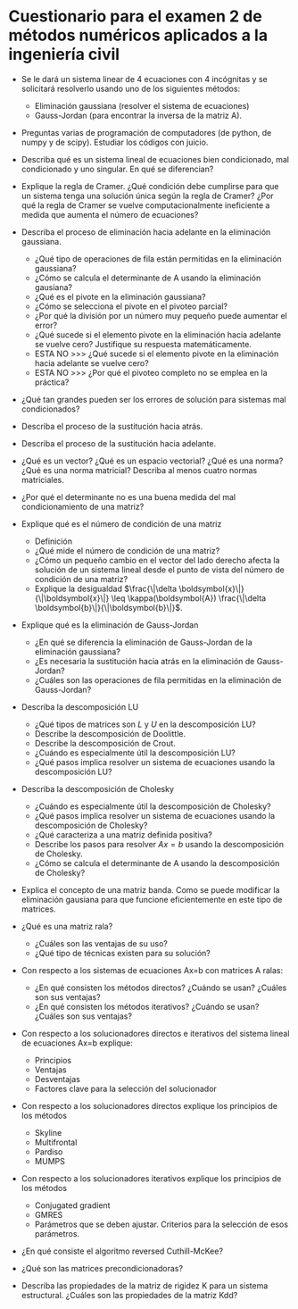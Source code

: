 # Cuestionario para el examen 2 de métodos numéricos aplicados a la ingeniería civil

* Se le dará un sistema linear de 4 ecuaciones con 4 incógnitas y se solicitará resolverlo usando uno de los siguientes métodos:
  - Eliminación gaussiana (resolver el sistema de ecuaciones)
  - Gauss-Jordan (para encontrar la inversa de la matriz A).

* Preguntas varias de programación de computadores (de python, de numpy y de scipy). Estudiar los códigos con juicio.

* Describa qué es un sistema lineal de ecuaciones bien condicionado, mal condicionado y uno singular. En qué se diferencian?
   
* Explique la regla de Cramer. ¿Qué condición debe cumplirse para que un sistema tenga una solución única según la regla de Cramer? ¿Por qué la regla de Cramer se vuelve computacionalmente ineficiente a medida que aumenta el número de ecuaciones?
   
* Describa el proceso de eliminación hacia adelante en la eliminación gaussiana. 
    - ¿Qué tipo de operaciones de fila están permitidas en la eliminación gaussiana?
    - ¿Cómo se calcula el determinante de A usando la eliminación gausiana?
    - ¿Qué es el pivote en la eliminación gaussiana?
    - ¿Cómo se selecciona el pivote en el pivoteo parcial? 
    - ¿Por qué la división por un número muy pequeño puede aumentar el error?
    - ¿Qué sucede si el elemento pivote en la eliminación hacia adelante se vuelve cero? Justifique su respuesta matemáticamente.
    - ESTA NO >>> ¿Qué sucede si el elemento pivote en la eliminación hacia adelante se vuelve cero?
    - ESTA NO >>> ¿Por qué el pivoteo completo no se emplea en la práctica?
    
* ¿Qué tan grandes pueden ser los errores de solución para sistemas mal condicionados?    

* Describa el proceso de la sustitución hacia atrás.

* Describa el proceso de la sustitución hacia adelante.

* ¿Qué es un vector? ¿Qué es un espacio vectorial? ¿Qué es una norma? ¿Qué es una norma matricial? Describa al menos cuatro normas matriciales.

* ¿Por qué el determinante no es una buena medida del mal condicionamiento de una matriz?

* Explique qué es el número de condición de una matriz
    - Definición
    - ¿Qué mide el número de condición de una matriz?
    - ¿Cómo un pequeño cambio en el vector del lado derecho afecta la solución de un sistema lineal desde el punto de vista del número de condición de una matriz?
    - Explique la desigualdad $\frac{\|\delta \boldsymbol{x}\|}{\|\boldsymbol{x}\|} \leq \kappa(\boldsymbol{A}) \frac{\|\delta \boldsymbol{b}\|}{\|\boldsymbol{b}\|}$.
   
* Explique qué es la eliminación de Gauss-Jordan
    - ¿En qué se diferencia la eliminación de Gauss-Jordan de la eliminación gaussiana?
    - ¿Es necesaria la sustitución hacia atrás en la eliminación de Gauss-Jordan?
    - ¿Cuáles son las operaciones de fila permitidas en la eliminación de Gauss-Jordan?
    
* Describa la descomposición LU
    - ¿Qué tipos de matrices son  $L$  y  $U$  en la descomposición LU?
    - Describe la descomposición de Doolittle.
    - Describe la descomposición de Crout.
    - ¿Cuándo es especialmente útil la descomposición LU?
    - ¿Qué pasos implica resolver un sistema de ecuaciones usando la descomposición LU?
    
* Describa la descomposición de Cholesky
    - ¿Cuándo es especialmente útil la descomposición de Cholesky?
    - ¿Qué pasos implica resolver un sistema de ecuaciones usando la descomposición de Cholesky?
    - ¿Qué caracteriza a una matriz definida positiva?
    - Describe los pasos para resolver  $Ax = b$  usando la descomposición de Cholesky.
    - ¿Cómo se calcula el determinante de A usando la descomposición de Cholesky? 

* Explica el concepto de una matriz banda. Como se puede modificar la eliminación gausiana para que funcione eficientemente en este tipo de matrices.
   
* ¿Qué es una matriz rala? 
    - ¿Cuáles son las ventajas de su uso?
    - ¿Qué tipo de técnicas existen para su solución?

* Con respecto a los sistemas de ecuaciones Ax=b con matrices A ralas:
    - ¿En qué consisten los métodos directos? ¿Cuándo se usan? ¿Cuáles son sus ventajas?
    - ¿En qué consisten los métodos iterativos? ¿Cuándo se usan? ¿Cuáles son sus ventajas?

* Con respecto a los solucionadores directos e iterativos del sistema lineal de ecuaciones Ax=b explique:
    - Principios
    - Ventajas
    - Desventajas
    - Factores clave para la selección del solucionador

* Con respecto a los solucionadores directos explique los principios de los métodos
    - Skyline
    - Multifrontal
    - Pardiso
    - MUMPS
    
* Con respecto a los solucionadores iterativos explique los principios de los métodos
    - Conjugated gradient
    - GMRES
    - Parámetros que se deben ajustar. Criterios para la selección de esos parámetros.

* ¿En qué consiste el algoritmo reversed Cuthill-McKee?

* ¿Qué son las matrices precondicionadoras?

* Describa las propiedades de la matriz de rigidez K para un sistema estructural. ¿Cuáles son las propiedades de la matriz Kdd?
